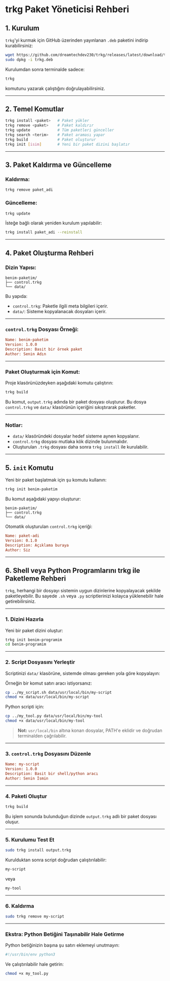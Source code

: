 # trkg Paket Yöneticisi Rehberi

## 1. Kurulum

`trkg`'yi kurmak için GitHub üzerinden yayınlanan `.deb` paketini indirip kurabilirsiniz:

```bash
wget https://github.com/dreamtechdev230/trkg/releases/latest/download/trkg.deb
sudo dpkg -i trkg.deb
```

Kurulumdan sonra terminalde sadece:

```bash
trkg
```

komutunu yazarak çalıştığını doğrulayabilirsiniz.

---

## 2. Temel Komutlar

```bash
trkg install <paket>   # Paket yükler
trkg remove <paket>    # Paket kaldırır
trkg update            # Tüm paketleri günceller
trkg search <terim>    # Paket araması yapar
trkg build             # Paket oluşturur
trkg init [isim]       # Yeni bir paket dizini başlatır
```

---

## 3. Paket Kaldırma ve Güncelleme

### Kaldırma:
```bash
trkg remove paket_adi
```

### Güncelleme:
```bash
trkg update
```

İsteğe bağlı olarak yeniden kurulum yapılabilir:
```bash
trkg install paket_adi --reinstall
```

---

## 4. Paket Oluşturma Rehberi

### Dizin Yapısı:

```text
benim-paketim/
├── control.trkg
└── data/
```

Bu yapıda:
- `control.trkg`: Paketle ilgili meta bilgileri içerir.
- `data/`: Sisteme kopyalanacak dosyaları içerir.

---

### `control.trkg` Dosyası Örneği:

```ini
Name: benim-paketim
Version: 1.0.0
Description: Basit bir örnek paket
Author: Senin Adın
```

---

### Paket Oluşturmak için Komut:

Proje klasörünüzdeyken aşağıdaki komutu çalıştırın:

```bash
trkg build
```

Bu komut, `output.trkg` adında bir paket dosyası oluşturur. Bu dosya `control.trkg` ve `data/` klasörünün içeriğini sıkıştırarak paketler.

---

### Notlar:

- `data/` klasöründeki dosyalar hedef sisteme aynen kopyalanır.
- `control.trkg` dosyası mutlaka kök dizinde bulunmalıdır.
- Oluşturulan `.trkg` dosyası daha sonra `trkg install` ile kurulabilir.

---

## 5. `init` Komutu

Yeni bir paket başlatmak için şu komutu kullanın:

```bash
trkg init benim-paketim
```

Bu komut aşağıdaki yapıyı oluşturur:

```text
benim-paketim/
├── control.trkg
└── data/
```

Otomatik oluşturulan `control.trkg` içeriği:

```ini
Name: paket-adi
Version: 0.1.0
Description: Açıklama buraya
Author: Siz
```

---

## 6. Shell veya Python Programlarını trkg ile Paketleme Rehberi

`trkg`, herhangi bir dosyayı sistemin uygun dizinlerine kopyalayacak şekilde paketleyebilir. Bu sayede `.sh` veya `.py` scriptlerinizi kolayca yüklenebilir hale getirebilirsiniz.

---

### 1. Dizini Hazırla

Yeni bir paket dizini oluştur:

```bash
trkg init benim-programim
cd benim-programim
```

---

### 2. Script Dosyasını Yerleştir

Scriptinizi `data/` klasörüne, sistemde olması gereken yola göre kopyalayın:

Örneğin bir komut satırı aracı istiyorsanız:

```bash
cp ../my_script.sh data/usr/local/bin/my-script
chmod +x data/usr/local/bin/my-script
```

Python scripti için:

```bash
cp ../my_tool.py data/usr/local/bin/my-tool
chmod +x data/usr/local/bin/my-tool
```

> **Not:** `usr/local/bin` altına konan dosyalar, PATH'e eklidir ve doğrudan terminalden çağrılabilir.

---

### 3. `control.trkg` Dosyasını Düzenle

```ini
Name: my-script
Version: 1.0.0
Description: Basit bir shell/python aracı
Author: Senin İsmin
```

---

### 4. Paketi Oluştur

```bash
trkg build
```

Bu işlem sonunda bulunduğun dizinde `output.trkg` adlı bir paket dosyası oluşur.

---

### 5. Kurulumu Test Et

```bash
sudo trkg install output.trkg
```

Kurulduktan sonra script doğrudan çalıştırılabilir:

```bash
my-script
```
veya
```bash
my-tool
```

---

### 6. Kaldırma

```bash
sudo trkg remove my-script
```

---

### Ekstra: Python Betiğini Taşınabilir Hale Getirme

Python betiğinizin başına şu satırı eklemeyi unutmayın:

```python
#!/usr/bin/env python3
```

Ve çalıştırılabilir hale getirin:

```bash
chmod +x my_tool.py
```

